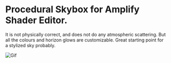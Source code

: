 # Procedural Skybox for Amplify Shader Editor.

It is not physically correct, and does not do any atmospheric scattering. But all the colours and horizon glows are customizable. Great starting point for a stylized sky probably.

![Gif](https://i.imgur.com/11ZrTPr.gif)
